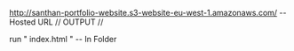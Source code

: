 http://santhan-portfolio-website.s3-website-eu-west-1.amazonaws.com/ -- Hosted URL // OUTPUT //

run " index.html " -- In Folder
